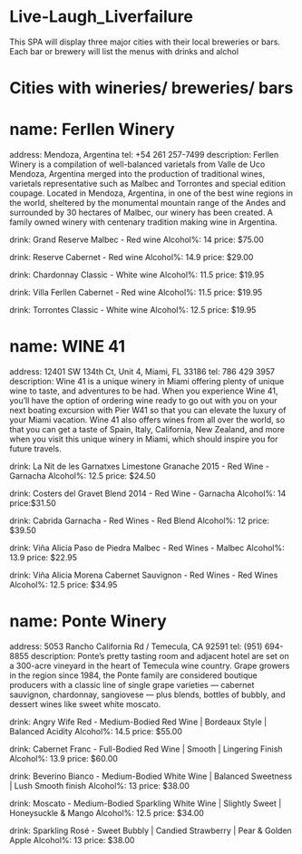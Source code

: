 # Live-Laugh_Liverfailure
This SPA will display three major cities with their local breweries or bars. 
Each bar or brewery will list the menus with drinks and alchol 


# Cities with wineries/ breweries/ bars
# name: Ferllen Winery
address: Mendoza, Argentina
tel: +54 261 257-7499
description: Ferllen Winery is a compilation of well-balanced varietals from Valle de Uco Mendoza, Argentina merged into the production of traditional wines, varietals representative such as Malbec and Torrontes and special edition coupage. Located in Mendoza, Argentina, in one of the best wine regions in the world, sheltered by the monumental mountain range of the Andes and surrounded by 30 hectares of Malbec, our winery has been created. A family owned winery with centenary tradition making wine in Argentina.

drink: Grand Reserve Malbec - Red wine
Alcohol%: 14
price: $75.00

drink: Reserve Cabernet - Red wine
Alcohol%: 14.9
price: $29.00

drink: Chardonnay Classic - White wine
Alcohol%: 11.5
price: $19.95

drink: Villa Ferllen Cabernet - Red wine
Alcohol%: 11.5
price: $19.95

drink: Torrontes Classic - White wine
Alcohol%: 12.5
price: $19.95


# name: WINE 41
address: 12401 SW 134th Ct, Unit 4, Miami, FL 33186
tel: 786 429 3957
description: Wine 41 is a unique winery in Miami offering plenty of unique wine to taste, and adventures to be had. When you experience Wine 41, you’ll have the option of ordering wine ready to go out with you on your next boating excursion with Pier W41 so that you can elevate the luxury of your Miami vacation. Wine 41 also offers wines from all over the world, so that you can get a taste of Spain, Italy, California, New Zealand, and more when you visit this unique winery in Miami, which should inspire you for future travels.

drink: La Nit de les Garnatxes Limestone Granache 2015 - Red Wine - Garnacha
Alcohol%: 12.5
price: $24.50

drink: Costers del Gravet Blend 2014 - Red Wine - Garnacha
Alcohol%: 14
price:$31.50

drink: Cabrida Garnacha - Red Wines - Red Blend
Alcohol%: 12
price: $39.50

drink: Viña Alicia Paso de Piedra Malbec - Red Wines - Malbec
Alcohol%: 13.9
price: $22.95

drink: Viña Alicia Morena Cabernet Sauvignon - Red Wines - Red Wines
Alcohol%: 12.5
price: $34.95

# name: Ponte Winery
address: 5053 Rancho California Rd / Temecula, CA 92591
tel: (951) 694-8855
description: Ponte’s pretty tasting room and adjacent hotel are set on a 300-acre vineyard in the heart of Temecula wine country. Grape growers in the region since 1984, the Ponte family are considered boutique producers with a classic line of single grape varieties — cabernet sauvignon, chardonnay, sangiovese — plus blends, bottles of bubbly, and dessert wines like sweet white moscato.

drink: Angry Wife Red - Medium-Bodied Red Wine | Bordeaux Style | Balanced Acidity
Alcohol%: 14.5
price: $55.00  

drink: Cabernet Franc - Full-Bodied Red Wine | Smooth | Lingering Finish
Alcohol%: 13.9
price: $60.00  

drink: Beverino Bianco - Medium-Bodied White Wine | Balanced Sweetness | Lush Smooth finish
Alcohol%: 13
price: $38.00  

drink: Moscato - Medium-Bodied Sparkling White Wine | Slightly Sweet | Honeysuckle & Mango
Alcohol%: 12.5
price: $34.00 

drink: Sparkling Rosé - Sweet Bubbly | Candied Strawberry | Pear & Golden Apple
Alcohol%: 13
price: $38.00

